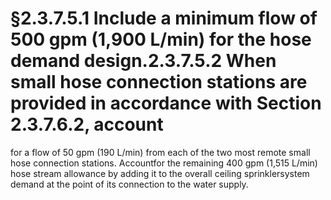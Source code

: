 # §2.3.7.5.1 Include a minimum flow of 500 gpm (1,900 L/min) for the hose demand design.2.3.7.5.2 When small hose connection stations are provided in accordance with Section 2.3.7.6.2, account



for a flow of 50 gpm (190 L/min) from each of the two most remote small hose connection stations. Accountfor the remaining 400 gpm (1,515 L/min) hose stream allowance by adding it to the overall ceiling sprinklersystem demand at the point of its connection to the water supply.